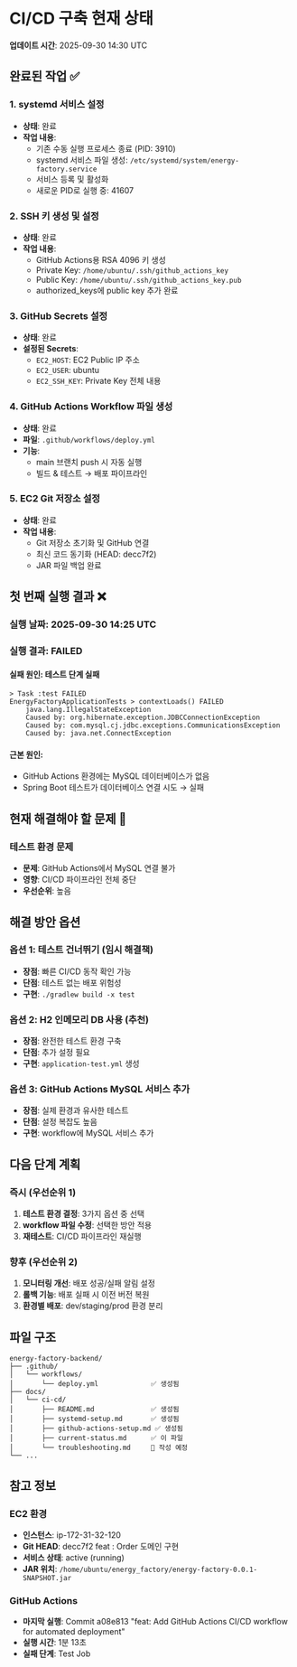 # CI/CD 구축 현재 상태

**업데이트 시간**: 2025-09-30 14:30 UTC

## 완료된 작업 ✅

### 1. systemd 서비스 설정
- **상태**: 완료
- **작업 내용**:
  - 기존 수동 실행 프로세스 종료 (PID: 3910)
  - systemd 서비스 파일 생성: `/etc/systemd/system/energy-factory.service`
  - 서비스 등록 및 활성화
  - 새로운 PID로 실행 중: 41607

### 2. SSH 키 생성 및 설정
- **상태**: 완료
- **작업 내용**:
  - GitHub Actions용 RSA 4096 키 생성
  - Private Key: `/home/ubuntu/.ssh/github_actions_key`
  - Public Key: `/home/ubuntu/.ssh/github_actions_key.pub`
  - authorized_keys에 public key 추가 완료

### 3. GitHub Secrets 설정
- **상태**: 완료
- **설정된 Secrets**:
  - `EC2_HOST`: EC2 Public IP 주소
  - `EC2_USER`: ubuntu
  - `EC2_SSH_KEY`: Private Key 전체 내용

### 4. GitHub Actions Workflow 파일 생성
- **상태**: 완료
- **파일**: `.github/workflows/deploy.yml`
- **기능**: 
  - main 브랜치 push 시 자동 실행
  - 빌드 & 테스트 → 배포 파이프라인

### 5. EC2 Git 저장소 설정
- **상태**: 완료
- **작업 내용**:
  - Git 저장소 초기화 및 GitHub 연결
  - 최신 코드 동기화 (HEAD: decc7f2)
  - JAR 파일 백업 완료

## 첫 번째 실행 결과 ❌

### 실행 날짜: 2025-09-30 14:25 UTC
### 실행 결과: **FAILED**

#### 실패 원인: **테스트 단계 실패**
```
> Task :test FAILED
EnergyFactoryApplicationTests > contextLoads() FAILED
    java.lang.IllegalStateException
    Caused by: org.hibernate.exception.JDBCConnectionException
    Caused by: com.mysql.cj.jdbc.exceptions.CommunicationsException
    Caused by: java.net.ConnectException
```

#### 근본 원인:
- GitHub Actions 환경에는 MySQL 데이터베이스가 없음
- Spring Boot 테스트가 데이터베이스 연결 시도 → 실패

## 현재 해결해야 할 문제 🔴

### 테스트 환경 문제
- **문제**: GitHub Actions에서 MySQL 연결 불가
- **영향**: CI/CD 파이프라인 전체 중단
- **우선순위**: 높음

## 해결 방안 옵션

### 옵션 1: 테스트 건너뛰기 (임시 해결책)
- **장점**: 빠른 CI/CD 동작 확인 가능
- **단점**: 테스트 없는 배포 위험성
- **구현**: `./gradlew build -x test`

### 옵션 2: H2 인메모리 DB 사용 (추천)
- **장점**: 완전한 테스트 환경 구축
- **단점**: 추가 설정 필요
- **구현**: `application-test.yml` 생성

### 옵션 3: GitHub Actions MySQL 서비스 추가
- **장점**: 실제 환경과 유사한 테스트
- **단점**: 설정 복잡도 높음
- **구현**: workflow에 MySQL 서비스 추가

## 다음 단계 계획

### 즉시 (우선순위 1)
1. **테스트 환경 결정**: 3가지 옵션 중 선택
2. **workflow 파일 수정**: 선택한 방안 적용
3. **재테스트**: CI/CD 파이프라인 재실행

### 향후 (우선순위 2)
1. **모니터링 개선**: 배포 성공/실패 알림 설정
2. **롤백 기능**: 배포 실패 시 이전 버전 복원
3. **환경별 배포**: dev/staging/prod 환경 분리

## 파일 구조

```
energy-factory-backend/
├── .github/
│   └── workflows/
│       └── deploy.yml             ✅ 생성됨
├── docs/
│   └── ci-cd/
│       ├── README.md              ✅ 생성됨
│       ├── systemd-setup.md       ✅ 생성됨
│       ├── github-actions-setup.md ✅ 생성됨
│       ├── current-status.md      ✅ 이 파일
│       └── troubleshooting.md     📝 작성 예정
└── ...
```

## 참고 정보

### EC2 환경
- **인스턴스**: ip-172-31-32-120
- **Git HEAD**: decc7f2 feat : Order 도메인 구현
- **서비스 상태**: active (running)
- **JAR 위치**: `/home/ubuntu/energy_factory/energy-factory-0.0.1-SNAPSHOT.jar`

### GitHub Actions
- **마지막 실행**: Commit a08e813 "feat: Add GitHub Actions CI/CD workflow for automated deployment"
- **실행 시간**: 1분 13초
- **실패 단계**: Test Job